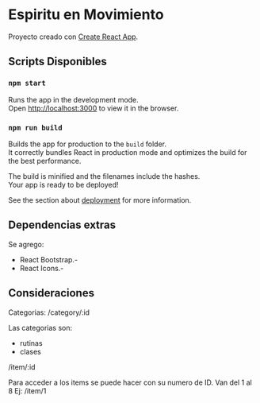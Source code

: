 # Espiritu en Movimiento

Proyecto creado con [Create React App](https://github.com/facebook/create-react-app).

## Scripts Disponibles

### `npm start`

Runs the app in the development mode.\
Open [http://localhost:3000](http://localhost:3000) to view it in the browser.


### `npm run build`

Builds the app for production to the `build` folder.\
It correctly bundles React in production mode and optimizes the build for the best performance.

The build is minified and the filenames include the hashes.\
Your app is ready to be deployed!

See the section about [deployment](https://facebook.github.io/create-react-app/docs/deployment) for more information.


## Dependencias extras

Se agrego:
* React Bootstrap.-
* React Icons.-

## Consideraciones

Categorias:
/category/:id 

Las categorias son:
* rutinas
* clases

/item/:id

Para acceder a los items se puede hacer con su numero de ID.
Van del 1 al 8
Ej: /item/1


